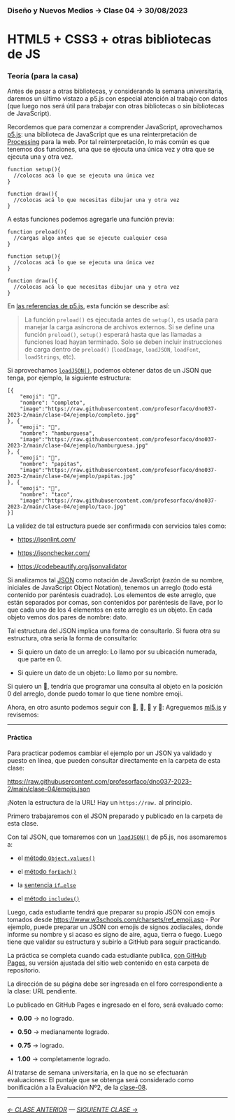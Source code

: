 ### Diseño y Nuevos Medios → Clase 04 → 30/08/2023

# HTML5 + CSS3 + otras bibliotecas de JS

### Teoría (para la casa)

Antes de pasar a otras bibliotecas, y considerando la semana universitaria, daremos un último vistazo a p5.js con especial atención al trabajo con datos (que luego nos será útil para trabajar con otras bibliotecas o sin bibliotecas de JavaScript).

Recordemos que para comenzar a comprender JavaScript, aprovechamos [p5.js](https://p5js.org/es/): una biblioteca de JavaScript que es una reinterpretación de [Processing](https://processing.org/) para la web. Por tal reinterpretación, lo más común es que tenemos dos funciones, una que se ejecuta una única vez y otra que se ejecuta una y otra vez. 

```
function setup(){
  //colocas acá lo que se ejecuta una única vez
}

function draw(){
  //colocas acá lo que necesitas dibujar una y otra vez
}
```

A estas funciones podemos agregarle una función previa:

```
function preload(){
  //cargas algo antes que se ejecute cualquier cosa
}

function setup(){
  //colocas acá lo que se ejecuta una única vez
}

function draw(){
  //colocas acá lo que necesitas dibujar una y otra vez
}
```

En [las referencias de p5.js](https://p5js.org/es/reference/#/p5/preload), esta función se describe así:

> La función `preload()` es ejecutada antes de `setup()`, es usada para manejar la carga asíncrona de archivos externos. Si se define una función `preload()`, `setup()` esperará hasta que las llamadas a funciones load hayan terminado. Solo se deben incluir instrucciones de carga dentro de `preload()` (`loadImage`, `loadJSON`, `loadFont`, `loadStrings`, etc).


Si aprovechamos [`loadJSON()`](https://p5js.org/es/reference/#/p5/loadJSON), podemos obtener datos de un JSON que tenga, por ejemplo, la siguiente estructura:

```
[{
	"emoji": "🌭",
	"nombre": "completo",
	"image":"https://raw.githubusercontent.com/profesorfaco/dno037-2023-2/main/clase-04/ejemplo/completo.jpg"
}, {
	"emoji": "🍔",
	"nombre": "hamburguesa",
	"image":"https://raw.githubusercontent.com/profesorfaco/dno037-2023-2/main/clase-04/ejemplo/hamburguesa.jpg"
}, {
	"emoji": "🍟",
	"nombre": "papitas",
	"image":"https://raw.githubusercontent.com/profesorfaco/dno037-2023-2/main/clase-04/ejemplo/papitas.jpg"
}, {
	"emoji": "🌮",
	"nombre": "taco",
	"image":"https://raw.githubusercontent.com/profesorfaco/dno037-2023-2/main/clase-04/ejemplo/taco.jpg"
}]
```

La validez de tal estructura puede ser confirmada con servicios tales como: 

- https://jsonlint.com/

- https://jsonchecker.com/

- https://codebeautify.org/jsonvalidator

Si analizamos tal [JSON](https://www.json.org/json-es.html) como notación de JavaScript (razón de su nombre, iniciales de JavaScript Object Notation), tenemos un arreglo (todo está contenido por paréntesis cuadrado). Los elementos de este arreglo, que están separados por comas, son contenidos por paréntesis de llave, por lo que cada uno de los 4 elementos en este arreglo es un objeto. En cada objeto vemos dos pares de nombre: dato.

Tal estructura del JSON implica una forma de consultarlo. Si fuera otra su estructura, otra sería la forma de consultarlo:

- Si quiero un dato de un arreglo: Lo llamo por su ubicación numerada, que parte en 0.

- Si quiere un dato de un objeto: Lo llamo por su nombre. 

Si quiero un 🌭, tendría que programar una consulta al objeto en la posición 0 del arreglo, donde puedo tomar lo que tiene nombre emoji.

Ahora, en otro asunto podemos seguir con 🌭, 🍔, 🍟 y 🌮: Agreguemos [ml5.js](https://ml5js.org/) y revisemos:




- - - - - - - - - - - - -

#### Práctica

Para practicar podemos cambiar el ejemplo por un JSON ya validado y puesto en línea, que pueden consultar directamente en la carpeta de esta clase:  

https://raw.githubusercontent.com/profesorfaco/dno037-2023-2/main/clase-04/emojis.json 

¡Noten la estructura de la URL! Hay un `https://raw.` al principio.


Primero trabajaremos con el JSON preparado y publicado en la carpeta de esta clase.

Con tal JSON, que tomaremos con un [`loadJSON()`](https://p5js.org/es/reference/#/p5/loadJSON) de p5.js, nos asomaremos a:

- el [método `Object.values()`](https://developer.mozilla.org/es/docs/Web/JavaScript/Reference/Global_Objects/Object/values) 

- el [método `forEach()`](https://developer.mozilla.org/es/docs/Web/JavaScript/Reference/Global_Objects/Array/forEach)

- la [sentencia `if…else`](https://developer.mozilla.org/es/docs/Web/JavaScript/Reference/Statements/if...else)

- el [método `includes()`](https://developer.mozilla.org/es/docs/Web/JavaScript/Reference/Global_Objects/Array/includes)

Luego, cada estudiante tendrá que preparar su propio JSON con emojis tomados desde https://www.w3schools.com/charsets/ref_emoji.asp - Por ejemplo, puede preparar un JSON con emojis de signos zodiacales, donde informe su nombre y si acaso es signo de aire, agua, tierra o fuego. Luego tiene que validar su estructura y subirlo a GitHub para seguir practicando.

La práctica se completa cuando cada estudiante publica, [con GitHub Pages](https://docs.github.com/es/pages/getting-started-with-github-pages/configuring-a-publishing-source-for-your-github-pages-site#publishing-from-a-branch), su versión ajustada del sitio web contenido en esta carpeta de repositorio.

La dirección de su página debe ser ingresada en el foro correspondiente a la clase: URL pendiente.

Lo publicado en GitHub Pages e ingresado en el foro, será evaluado como:

- **0.00** → no logrado.

- **0.50** → medianamente logrado.

- **0.75** → logrado.

- **1.00** → completamente logrado.

Al tratarse de semana universitaria, en la que no se efectuarán evaluaciones: El puntaje que se obtenga será considerado como bonificación a la Evaluación Nº2, de la [clase-08](https://github.com/profesorfaco/dno037-2023-2/tree/main/clase-08).

- - - - - - - 

###### [← CLASE ANTERIOR](https://github.com/profesorfaco/dno037-2023-2/tree/main/clase-03) — [SIGUIENTE CLASE →](https://github.com/profesorfaco/dno037-2023-2/tree/main/clase-05)
